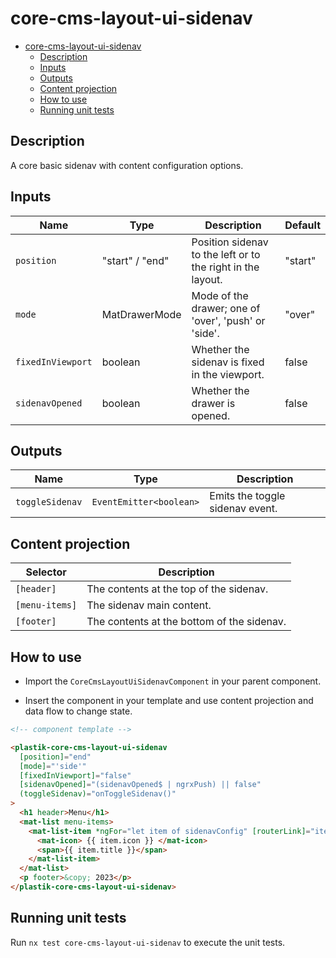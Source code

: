 # core-cms-layout-ui-sidenav

- [core-cms-layout-ui-sidenav](#core-cms-layout-ui-sidenav)
  - [Description](#description)
  - [Inputs](#inputs)
  - [Outputs](#outputs)
  - [Content projection](#content-projection)
  - [How to use](#how-to-use)
  - [Running unit tests](#running-unit-tests)

## Description

A core basic sidenav with content configuration options.

## Inputs

| Name              | Type            | Description                                                 | Default |
| ----------------- | --------------- | ----------------------------------------------------------- | ------- |
| `position`        | "start" / "end" | Position sidenav to the left or to the right in the layout. | "start" |
| `mode`            | MatDrawerMode   | Mode of the drawer; one of 'over', 'push' or 'side'.        | "over"  |
| `fixedInViewport` | boolean         | Whether the sidenav is fixed in the viewport.               | false   |
| `sidenavOpened`   | boolean         | Whether the drawer is opened.                               | false   |

## Outputs

| Name            | Type                    | Description                     |
| --------------- | ----------------------- | ------------------------------- |
| `toggleSidenav` | `EventEmitter<boolean>` | Emits the toggle sidenav event. |

## Content projection

| Selector       | Description                                |
| -------------- | ------------------------------------------ |
| `[header]`     | The contents at the top of the sidenav.    |
| `[menu-items]` | The sidenav main content.                  |
| `[footer]`     | The contents at the bottom of the sidenav. |

## How to use

- Import the `CoreCmsLayoutUiSidenavComponent` in your parent component.

- Insert the component in your template and use content projection and data flow to change state.

```html
<!-- component template -->

<plastik-core-cms-layout-ui-sidenav
  [position]="end"
  [mode]="'side'"
  [fixedInViewport]="false"
  [sidenavOpened]="(sidenavOpened$ | ngrxPush) || false"
  (toggleSidenav)="onToggleSidenav()"
>
  <h1 header>Menu</h1>
  <mat-list menu-items>
    <mat-list-item *ngFor="let item of sidenavConfig" [routerLink]="item?.route">
      <mat-icon> {{ item.icon }} </mat-icon>
      <span>{{ item.title }}</span>
    </mat-list-item>
  </mat-list>
  <p footer>&copy; 2023</p>
</plastik-core-cms-layout-ui-sidenav>
```

## Running unit tests

Run `nx test core-cms-layout-ui-sidenav` to execute the unit tests.
